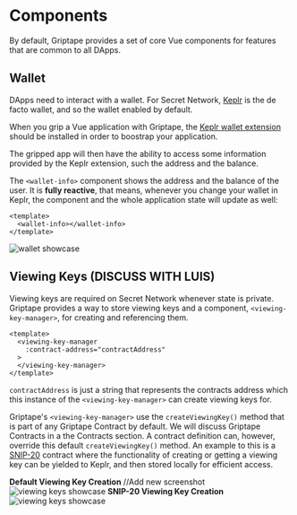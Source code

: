 # Components

By default, Griptape provides a set of core Vue components for features that are common to all
DApps.

## Wallet

DApps need to interact with a wallet. For Secret Network, [Keplr](https://docs.keplr.app/) is the de facto
wallet, and so the wallet enabled by default.

When you grip a Vue application with Griptape, the [Keplr wallet extension](https://chrome.google.com/webstore/detail/keplr/dmkamcknogkgcdfhhbddcghachkejeap)
should be installed in order to boostrap your application.

The gripped app will then have the ability to access some information provided by the Keplr extension, such the address
and the balance.

The `<wallet-info>` component shows the address and the balance of the user. It is **fully reactive**, that means,
whenever you change your wallet in Keplr, the component and the whole application state will update as well:

```vue
<template>
  <wallet-info></wallet-info>
</template>
```

![wallet showcase](/wallet-info-showcase.png)

## Viewing Keys (DISCUSS WITH LUIS)

Viewing keys are required on Secret Network whenever state is private. Griptape provides a way to store viewing keys and a component, `<viewing-key-manager>`, for creating and referencing them. 

```vue
<template>
  <viewing-key-manager
    :contract-address="contractAddress"
  >
  </viewing-key-manager>
</template>
```

`contractAddress` is just a string that represents the contracts address which this instance of the
`<viewing-key-manager>` can create viewing keys for.

Griptape's `<viewing-key-manager>` use the `createViewingKey()` method that is part of any Griptape Contract by default. We will discuss Griptape Contracts in a the Contracts section. A contract definition can, however, override this default `createViewingKey()` method. An example to this is a [SNIP-20](https://github.com/SecretFoundation/SNIPs/blob/master/SNIP-20.md) contract where the functionality of creating or getting a viewing key can be yielded to Keplr, and then stored locally for efficient access.

**Default Viewing Key Creation** //Add new screenshot
![viewing keys showcase](/viewing-keys-showcase.png)
**SNIP-20 Viewing Key Creation**
![viewing keys showcase](/viewing-keys-showcase.png)
